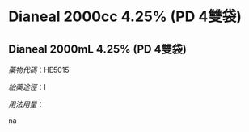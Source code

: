 # Dianeal 2000cc 4.25% (PD 4雙袋)

## Dianeal 2000mL 4.25% (PD 4雙袋)

*藥物代碼*：HE5015

*給藥途徑*：I

*用法用量*：

na

